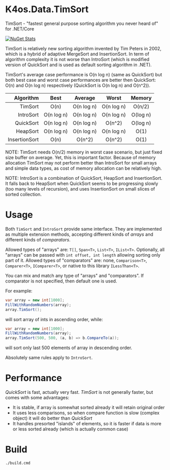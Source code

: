 # K4os.Data.TimSort
TimSort - "fastest general purpose sorting algorithm you never heard of" for .NET/Core

[![NuGet Stats](https://img.shields.io/nuget/v/K4os.Data.TimSort.svg)](https://www.nuget.org/packages/K4os.Data.TimSort)

TimSort is relatively new sorting algorithm invented by Tim Peters in 2002, 
which is a hybrid of adaptive MergeSort and InsertionSort. In term of 
algorithm complexity it is not worse than IntroSort (which is modified version 
of QuickSort and is used as default sorting algorithm in .NET). 

TimSort's average case performance is O(n log n) (same as QuickSort) but both best case 
and worst case performances are better then QuickSort: O(n) and O(n log n) 
respectively (QuickSort is O(n log n) and O(n^2)).

|     Algorithm |    Best    |  Average   |   Worst    |  Memory  |  
|--------------:|:----------:|:----------:|:----------:|:--------:|
|       TimSort |    O(n)    | O(n log n) | O(n log n) |  O(n/2)  | 
|     IntroSort | O(n log n) | O(n log n) | O(n log n) | O(log n) | 
|     QuickSort | O(n log n) | O(n log n) |   O(n^2)   | O(log n) |
|      HeapSort | O(n log n) | O(n log n) | O(n log n) |   O(1)   |
| InsertionSort |    O(n)    |   O(n^2)   |   O(n^2)   |   O(1)   |

NOTE: TimSort needs O(n/2) memory in worst case scenario, but just 
fixed size buffer on average. Yet, this is important factor. Because of
memory allocation TimSort may not perform better than IntroSort for 
small arrays and simple data types, as cost of memory allocation can be
relatively high.

NOTE: IntroSort is a combination of QuickSort, HeapSort and InsertionSort. 
It falls back to HeapSort when QuickSort seems to be progressing slowly 
(too many levels of recursion), and uses InsertionSort on small slices of 
sorted collection.

# Usage

Both `TimSort` and `IntroSort` provide same interface.
They are implemented as multiple extension methods, accepting different kinds of *arrays* and different kinds of *comparators*.

Allowed types of "arrays" are: `T[]`, `Span<T>`, `List<T>`, `IList<T>`.
Optionally, all "arrays" can be passed with `int offset, int length` allowing sorting only part of it.
Allowed types of "comparators" are: none, `Comparison<T>`, `Comparer<T>`, `IComparer<T>`, or native to this library `ILessThan<T>`.

You can mix and match any type of "arrays" and "comparators". If comparator is not specified, then default one is used. 

For example:

```csharp
var array = new int[1000];
FillWithRandomNumbers(array);
array.TimSort();
```

will sort array of ints in ascending order, while:

```csharp
var array = new int[1000];
FillWithRandomNumbers(array);
array.TimSort(500, 500, (a, b) => b.CompareTo(a));
```

will sort only last 500 elements of array in descending order.

Absolutely same rules apply to `IntroSort`.

# Performance

*QuickSort* is fast, actually very fast. *TimSort* is not generally faster, but comes with some advantages:

* It is stable, if array is somewhat sorted already it will retain original order
* It uses less comparisons, so when compare function is slow (complex object) it will do better than *QuickSort*
* It handles presorted "islands" of elements, so it is faster if data is more or less sorted already (which is actually common case)




# Build

```shell
./build.cmd
```
